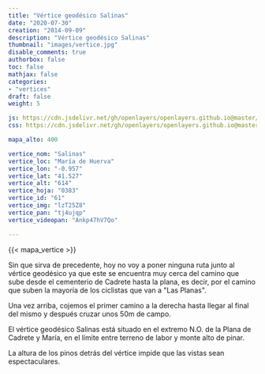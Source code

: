 ```yaml
---
title: "Vértice geodésico Salinas"
date: "2020-07-30"
creation: "2014-09-09"
description: "Vértice geodésico Salinas"
thumbnail: "images/vertice.jpg"
disable_comments: true
authorbox: false
toc: false
mathjax: false
categories:
- "vertices"
draft: false
weight: 5

js: https://cdn.jsdelivr.net/gh/openlayers/openlayers.github.io@master/en/v6.3.1/build/ol.js
css: https://cdn.jsdelivr.net/gh/openlayers/openlayers.github.io@master/en/v6.3.1/css/ol.css

mapa_alto: 400

vertice_nom: "Salinas"
vertice_loc: "María de Huerva"
vertice_lon: "-0.957"
vertice_lat: "41.527"
vertice_alt: "614"
vertice_hoja: "0383"
vertice_id: "61"
vertice_img: "lzT25Z8"
vertice_pan: "tj4ujqp"
vertice_videopan: "Ankp47hV7Qo"

---
```

{{< mapa_vertice >}}

Sin que sirva de precedente, hoy no voy a poner ninguna ruta junto al vértice geodésico ya que este se encuentra muy cerca del camino que sube desde el cementerio de Cadrete hasta la plana, es decir, por el camino que suben la mayoría de los ciclistas que van a "Las Planas".

Una vez arriba, cojemos el primer camino a la derecha hasta llegar al final del mismo y después cruzar unos 50m de campo.

El vértice geodésico Salinas está situado en el extremo N.O. de la Plana de Cadrete y María, en el límite entre terreno de labor y monte alto de pinar.

La altura de los pinos detrás del vértice impide que las vistas sean espectaculares.
